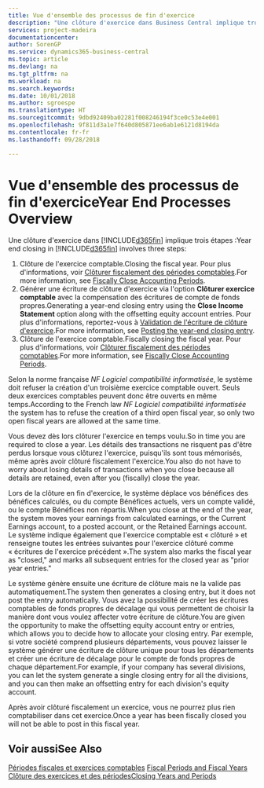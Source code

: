 ```yaml
---
title: Vue d'ensemble des processus de fin d'exercice
description: "Une clôture d'exercice dans Business Central implique trois étapes."
services: project-madeira
documentationcenter: 
author: SorenGP
ms.service: dynamics365-business-central
ms.topic: article
ms.devlang: na
ms.tgt_pltfrm: na
ms.workload: na
ms.search.keywords: 
ms.date: 10/01/2018
ms.author: sgroespe
ms.translationtype: HT
ms.sourcegitcommit: 9dbd92409ba02281f008246194f3ce0c53e4e001
ms.openlocfilehash: 9f811d3a1e7f640d805871ee6ab1e6121d8194da
ms.contentlocale: fr-fr
ms.lasthandoff: 09/28/2018

---
```

# <a name="year-end-processes-overview"></a><span data-ttu-id="2bf10-103">Vue d'ensemble des processus de fin d'exercice</span><span class="sxs-lookup"><span data-stu-id="2bf10-103">Year End Processes Overview</span></span>
<span data-ttu-id="2bf10-104">Une clôture d'exercice dans [!INCLUDE[d365fin](../../includes/d365fin_md.md)] implique trois étapes :</span><span class="sxs-lookup"><span data-stu-id="2bf10-104">Year end closing in [!INCLUDE[d365fin](../../includes/d365fin_md.md)] involves three steps:</span></span>  

1.  <span data-ttu-id="2bf10-105">Clôture de l'exercice comptable.</span><span class="sxs-lookup"><span data-stu-id="2bf10-105">Closing the fiscal year.</span></span> <span data-ttu-id="2bf10-106">Pour plus d'informations, voir [Clôturer fiscalement des périodes comptables](how-to-fiscally-close-accounting-periods.md).</span><span class="sxs-lookup"><span data-stu-id="2bf10-106">For more information, see [Fiscally Close Accounting Periods](how-to-fiscally-close-accounting-periods.md).</span></span>  
2.  <span data-ttu-id="2bf10-107">Générer une écriture de clôture d'exercice via l'option **Clôturer exercice comptable** avec la compensation des écritures de compte de fonds propres.</span><span class="sxs-lookup"><span data-stu-id="2bf10-107">Generating a year-end closing entry using the **Close Income Statement** option along with the offsetting equity account entries.</span></span> <span data-ttu-id="2bf10-108">Pour plus d'informations, reportez-vous à [Validation de l'écriture de clôture d'exercice](how-to-post-the-year-end-closing-entry.md).</span><span class="sxs-lookup"><span data-stu-id="2bf10-108">For more information, see [Posting the year-end closing entry](how-to-post-the-year-end-closing-entry.md).</span></span>  
3.  <span data-ttu-id="2bf10-109">Clôture de l'exercice comptable.</span><span class="sxs-lookup"><span data-stu-id="2bf10-109">Fiscally closing the fiscal year.</span></span> <span data-ttu-id="2bf10-110">Pour plus d'informations, voir [Clôturer fiscalement des périodes comptables](how-to-fiscally-close-accounting-periods.md).</span><span class="sxs-lookup"><span data-stu-id="2bf10-110">For more information, see [Fiscally Close Accounting Periods](how-to-fiscally-close-accounting-periods.md).</span></span>  

<span data-ttu-id="2bf10-111">Selon la norme française *NF Logiciel compatibilité informatisée*, le système doit refuser la création d'un troisième exercice comptable ouvert. Seuls deux exercices comptables peuvent donc être ouverts en même temps.</span><span class="sxs-lookup"><span data-stu-id="2bf10-111">According to the French law *NF Logiciel compatibilité informatisée* the system has to refuse the creation of a third open fiscal year, so only two open fiscal years are allowed at the same time.</span></span>  

<span data-ttu-id="2bf10-112">Vous devez dès lors clôturer l'exercice en temps voulu.</span><span class="sxs-lookup"><span data-stu-id="2bf10-112">So in time you are required to close a year.</span></span> <span data-ttu-id="2bf10-113">Les détails des transactions ne risquent pas d'être perdus lorsque vous clôturez l'exercice, puisqu'ils sont tous mémorisés, même après avoir clôturé fiscalement l'exercice.</span><span class="sxs-lookup"><span data-stu-id="2bf10-113">You also do not have to worry about losing details of transactions when you close because all details are retained, even after you (fiscally) close the year.</span></span>  

<span data-ttu-id="2bf10-114">Lors de la clôture en fin d'exercice, le système déplace vos bénéfices des bénéfices calculés, ou du compte Bénéfices actuels, vers un compte validé, ou le compte Bénéfices non répartis.</span><span class="sxs-lookup"><span data-stu-id="2bf10-114">When you close at the end of the year, the system moves your earnings from calculated earnings, or the Current Earnings account, to a posted account, or the Retained Earnings account.</span></span> <span data-ttu-id="2bf10-115">Le système indique également que l'exercice comptable est « clôturé » et renseigne toutes les entrées suivantes pour l'exercice clôturé comme « écritures de l'exercice précédent ».</span><span class="sxs-lookup"><span data-stu-id="2bf10-115">The system also marks the fiscal year as "closed," and marks all subsequent entries for the closed year as "prior year entries."</span></span>  

<span data-ttu-id="2bf10-116">Le système génère ensuite une écriture de clôture mais ne la valide pas automatiquement.</span><span class="sxs-lookup"><span data-stu-id="2bf10-116">The system then generates a closing entry, but it does not post the entry automatically.</span></span> <span data-ttu-id="2bf10-117">Vous avez la possibilité de créer les écritures comptables de fonds propres de décalage qui vous permettent de choisir la manière dont vous voulez affecter votre écriture de clôture.</span><span class="sxs-lookup"><span data-stu-id="2bf10-117">You are given the opportunity to make the offsetting equity account entry or entries, which allows you to decide how to allocate your closing entry.</span></span> <span data-ttu-id="2bf10-118">Par exemple, si votre société comprend plusieurs départements, vous pouvez laisser le système générer une écriture de clôture unique pour tous les départements et créer une écriture de décalage pour le compte de fonds propres de chaque département.</span><span class="sxs-lookup"><span data-stu-id="2bf10-118">For example, if your company has several divisions, you can let the system generate a single closing entry for all the divisions, and you can then make an offsetting entry for each division's equity account.</span></span>  

<span data-ttu-id="2bf10-119">Après avoir clôturé fiscalement un exercice, vous ne pourrez plus rien comptabiliser dans cet exercice.</span><span class="sxs-lookup"><span data-stu-id="2bf10-119">Once a year has been fiscally closed you will not be able to post in this fiscal year.</span></span>  

## <a name="see-also"></a><span data-ttu-id="2bf10-120">Voir aussi</span><span class="sxs-lookup"><span data-stu-id="2bf10-120">See Also</span></span>  
 <span data-ttu-id="2bf10-121">[Périodes fiscales et exercices comptables](fiscal-periods-and-fiscal-years.md) </span><span class="sxs-lookup"><span data-stu-id="2bf10-121">[Fiscal Periods and Fiscal Years](fiscal-periods-and-fiscal-years.md) </span></span>  
 [<span data-ttu-id="2bf10-122">Clôture des exercices et des périodes</span><span class="sxs-lookup"><span data-stu-id="2bf10-122">Closing Years and Periods</span></span>](../../year-close-years-periods.md)

